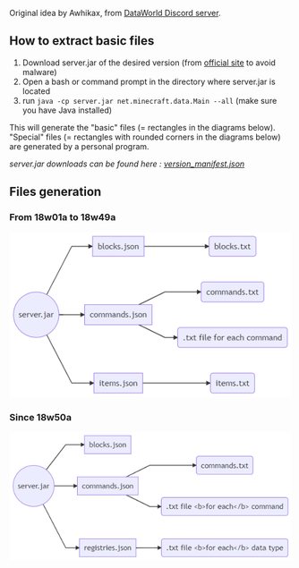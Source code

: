 Original idea by Awhikax, from [DataWorld Discord server](https://discord.gg/3gXea6q ).

## How to extract basic files
1. Download server.jar of the desired version (from [official site]([https://www.minecraft.net/](https://www.minecraft.net/)) to avoid malware)
2. Open a bash or command prompt in the directory where server.jar is located
3. run `java -cp server.jar net.minecraft.data.Main --all` (make sure you have Java installed)
  
This will generate the "basic" files (= rectangles in the diagrams below). 
"Special" files (= rectangles with rounded corners in the diagrams below) are generated by a personal program.

<i>server.jar downloads can be found here : [version_manifest.json](https://launchermeta.mojang.com/mc/game/version_manifest.json)</i>

## Files generation

### From 18w01a to 18w49a
![](images/old.png)

### Since 18w50a
![](images/new.png)